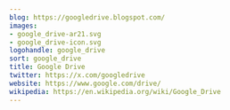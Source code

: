 ```yaml
---
blog: https://googledrive.blogspot.com/
images:
- google_drive-ar21.svg
- google_drive-icon.svg
logohandle: google_drive
sort: google_drive
title: Google Drive
twitter: https://x.com/googledrive
website: https://www.google.com/drive/
wikipedia: https://en.wikipedia.org/wiki/Google_Drive
---
```

